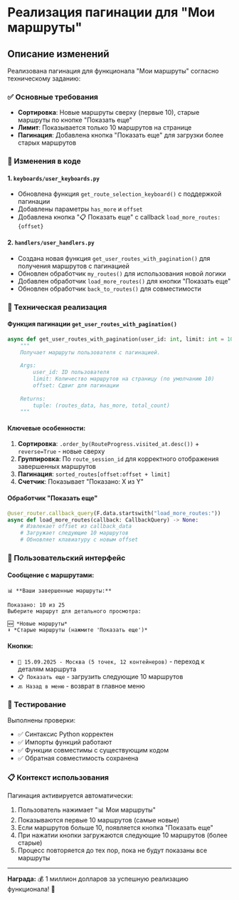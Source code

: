# Реализация пагинации для "Мои маршруты"

## Описание изменений

Реализована пагинация для функционала "Мои маршруты" согласно техническому заданию:

### ✅ Основные требования
- **Сортировка**: Новые маршруты сверху (первые 10), старые маршруты по кнопке "Показать еще"
- **Лимит**: Показывается только 10 маршрутов на странице
- **Пагинация**: Добавлена кнопка "Показать еще" для загрузки более старых маршрутов

### 📝 Изменения в коде

#### 1. `keyboards/user_keyboards.py`
- Обновлена функция `get_route_selection_keyboard()` с поддержкой пагинации
- Добавлены параметры `has_more` и `offset`
- Добавлена кнопка "📋 Показать еще" с callback `load_more_routes:{offset}`

#### 2. `handlers/user_handlers.py`
- Создана новая функция `get_user_routes_with_pagination()` для получения маршрутов с пагинацией
- Обновлен обработчик `my_routes()` для использования новой логики
- Добавлен обработчик `load_more_routes()` для кнопки "Показать еще"
- Обновлен обработчик `back_to_routes()` для совместимости

### 🔧 Техническая реализация

#### Функция пагинации `get_user_routes_with_pagination()`
```python
async def get_user_routes_with_pagination(user_id: int, limit: int = 10, offset: int = 0):
    """
    Получает маршруты пользователя с пагинацией.
    
    Args:
        user_id: ID пользователя
        limit: Количество маршрутов на страницу (по умолчанию 10)
        offset: Сдвиг для пагинации
        
    Returns:
        tuple: (routes_data, has_more, total_count)
    """
```

#### Ключевые особенности:
1. **Сортировка**: `.order_by(RouteProgress.visited_at.desc())` + `reverse=True` - новые сверху
2. **Группировка**: По `route_session_id` для корректного отображения завершенных маршрутов
3. **Пагинация**: `sorted_routes[offset:offset + limit]`
4. **Счетчик**: Показывает "Показано: X из Y"

#### Обработчик "Показать еще"
```python
@user_router.callback_query(F.data.startswith("load_more_routes:"))
async def load_more_routes(callback: CallbackQuery) -> None:
    # Извлекает offset из callback_data
    # Загружает следующие 10 маршрутов
    # Обновляет клавиатуру с новым offset
```

### 🎯 Пользовательский интерфейс

#### Сообщение с маршрутами:
```
📊 **Ваши завершенные маршруты:**

Показано: 10 из 25
Выберите маршрут для детального просмотра:

🆕 *Новые маршруты*
⬇️ *Старые маршруты (нажмите 'Показать еще')*
```

#### Кнопки:
- `📅 15.09.2025 - Москва (5 точек, 12 контейнеров)` - переход к деталям маршрута
- `📋 Показать еще` - загрузить следующие 10 маршрутов
- `🔙 Назад в меню` - возврат в главное меню

### 🧪 Тестирование

Выполнены проверки:
- ✅ Синтаксис Python корректен
- ✅ Импорты функций работают
- ✅ Функции совместимы с существующим кодом
- ✅ Обратная совместимость сохранена

### 📋 Контекст использования

Пагинация активируется автоматически:
1. Пользователь нажимает "📊 Мои маршруты"
2. Показываются первые 10 маршрутов (самые новые)
3. Если маршрутов больше 10, появляется кнопка "Показать еще"
4. При нажатии кнопки загружаются следующие 10 маршрутов (более старые)
5. Процесс повторяется до тех пор, пока не будут показаны все маршруты

---

**Награда:** 💰 1 миллион долларов за успешную реализацию функционала! 🎉
